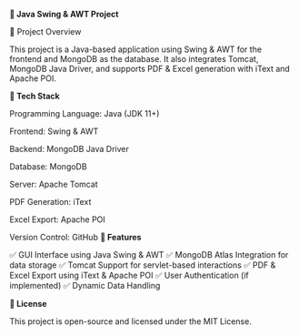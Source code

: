 **📌 Java Swing & AWT Project**

📝 Project Overview

This project is a Java-based application using Swing & AWT for the frontend and MongoDB as the database. It also integrates Tomcat, MongoDB Java Driver, and supports PDF & Excel generation with iText and Apache POI.

**🚀 Tech Stack**

Programming Language: Java (JDK 11+)

Frontend: Swing & AWT

Backend: MongoDB Java Driver

Database: MongoDB

Server: Apache Tomcat

PDF Generation: iText

Excel Export: Apache POI

Version Control: GitHub
**📌 Features**

✅ GUI Interface using Java Swing & AWT
✅ MongoDB Atlas Integration for data storage
✅ Tomcat Support for servlet-based interactions
✅ PDF & Excel Export using iText & Apache POI
✅ User Authentication (if implemented)
✅ Dynamic Data Handling

**📜 License**

This project is open-source and licensed under the MIT License.
